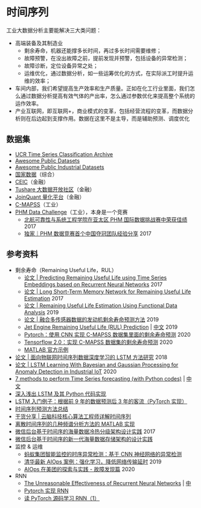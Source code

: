 # 时间序列

工业大数据分析主要能解决三大类问题：
- 高端装备及其制造业
    - 剩余寿命，机器还能撑多长时间，再过多长时间需要维修；
    - 故障预警，在没出故障之前，提前发现并预警，包括设备的异常检测；
    - 故障诊断，定位设备异常之处；
    - 运维优化，通过数据分析，如一些运筹优化的方式，在实际派工时提升运维的效率；
- 车间内部，我们希望提高生产效率和生产质量。正如在化工行业里面，我们怎么通过数据分析提高有效气体的产出率，怎么通过参数优化来提高整个系统的运作效率。
- 产业互联网，即互联网+，商业模式的变革，包括经营流程的变革，而数据分析则在后边起到支撑作用。数据在这里不是主导，而是辅助预测、调度优化

## 数据集
- [UCR Time Series Classification Archive](https://www.cs.ucr.edu/~eamonn/time_series_data_2018/)
- [Awesome Public Datasets](https://github.com/awesomedata/awesome-public-datasets)
- [Awesome Public Industrial Datasets](https://github.com/makinarocks/awesome-industrial-machine-datasets)
- [国家数据](https://data.stats.gov.cn/)（综合）
- [CEIC](https://www.ceicdata.com/zh-hans)（金融）
- [Tushare 大数据开放社区](https://waditu.com/)（金融）
- [JoinQuant 量化平台](https://www.joinquant.com)（金融）
- [C-MAPSS](https://ti.arc.nasa.gov/tech/dash/groups/pcoe/prognostic-data-repository/#turbofan)（工业）
- [PHM Data Challenge](https://phmsociety.org/conference/annual-conference-of-the-phm-society/annual-conference-of-the-prognostics-and-health-management-society-2015/phm-data-challenge-3/)（工业），本身是一个竞赛
    - [北航可靠性与系统工程学院在亚太区 PHM 国际数据挑战赛中荣获佳绩](https://news.buaa.edu.cn/info/1004/32053.htm) 2017
    - [独家｜PHM 数据竞赛首个中国夺冠团队经验分享](https://kknews.cc/tech/5xxzoy8.html) 2017

## 参考资料
- 剩余寿命（Remaining Useful Life，RUL）
    - [论文 | Predicting Remaining Useful Life using Time Series Embeddings based on Recurrent Neural Networks](https://www.aminer.org/pub/5a260c8117c44a4ba8a30fe8/predicting-remaining-useful-life-using-time-series-embeddings-based-on-recurrent-neural) 2017
    - [论文 | Long Short-Term Memory Network for Remaining Useful Life Estimation](https://ieeexplore.ieee.org/document/7998311/) 2017
    - [论文 | Remaining Useful Life Estimation Using Functional Data Analysis](https://ieeexplore.ieee.org/document/8819420) 2019
    - [论文 | 融合多传感器数据的发动机剩余寿命预测方法](http://hkxb.buaa.edu.cn/CN/html/20191212.html) 2019
    - [Jet Engine Remaining Useful Life (RUL) Prediction](https://medium.com/@hamalyas_/jet-engine-remaining-useful-life-rul-prediction-a8989d52f194) | [中文](https://zhuanlan.zhihu.com/p/111898696) 2019
    - [Pytorch：使用 CNN 实现 C-MAPSS 数据集里面的剩余寿命预测](https://blog.csdn.net/comli_cn/article/details/106713022) 2020
    - [Tensorflow 2.0：实现 C-MAPSS 数据集的剩余寿命预测](https://www.codeleading.com/article/70484399885/) 2020
    - [MATLAB 官方示例](https://ww2.mathworks.cn/help/predmaint/examples.html?category=predict-remaining-useful-life&s_tid=CRUX_topnav)
- [论文 | 面向物联网时间序列数据深度学习的 LSTM 方法研究](http://gb.oversea.cnki.net/KCMS/detail/detail.aspx?filename=1018145823.nh&dbcode=CMFD&dbname=CMFDREF) 2018
- [论文 | LSTM Learning With Bayesian and Gaussian Processing for Anomaly Detection in Industrial IoT](https://ieeexplore.ieee.org/document/8896029) 2020 
- [7 methods to perform Time Series forecasting (with Python codes)](https://www.analyticsvidhya.com/blog/2018/02/time-series-forecasting-methods/) | [中文](https://zhuanlan.zhihu.com/p/77063373)
- [深入浅出 LSTM 及其 Python 代码实现](https://www.toutiao.com/i6787727144882536972/?wid=1619584235647)
- [LSTM 入门例子：根据前 9 年的数据预测后 3 年的客流（PyTorch 实现）](https://zhuanlan.zhihu.com/p/94757947)
- [时间序列预测方法总结](https://zhuanlan.zhihu.com/p/67832773)
- [干货分享 | 云脑科技核心算法工程师详解时间序列](https://developer.aliyun.com/article/400147)
- [离散时间序列的几种频谱分析方法的 MATLAB 实现](https://www.bilibili.com/read/cv240064/)
- [微信后台基于时间序的海量数据冷热分级架构设计实践](https://mp.weixin.qq.com/s/XlZF0GDt7dnHyYuS1an6tg) 2017
- [微信后台基于时间序的新一代海量数据存储架构的设计实践](http://www.52im.net/thread-2970-1-1.html)
- 监控 & 运维
    - [蚂蚁集团智能监控的时序异常检测：基于 CNN 神经网络的异常检测](https://zhuanlan.zhihu.com/p/158490622)
    - [清华最新 AIOps 案例：强化学习，降低网络传输延时](https://www.bizseer.com/index.php?m=content&c=index&a=show&catid=26&id=13) 2019
    - [AIOps 在美团的探索与实践 - 故障发现篇](https://tech.meituan.com/2020/10/15/mt-aiops-horae.html) 2020
- RNN
    - [The Unreasonable Effectiveness of Recurrent Neural Networks](https://karpathy.github.io/2015/05/21/rnn-effectiveness/) | [中](https://www.itread01.com/content/1546098492.html)
    - [Pytorch 实现 RNN](https://zhuanlan.zhihu.com/p/71732459)
    - [读 PyTorch 源码学习 RNN（1）](https://zhuanlan.zhihu.com/p/32103001)